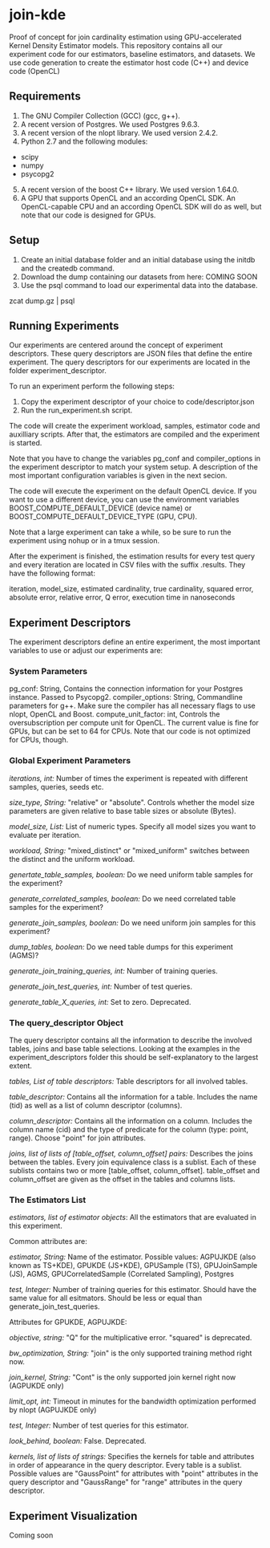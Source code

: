 # join-kde
Proof of concept for join cardinality estimation using GPU-accelerated Kernel Density Estimator models. This repository contains all our experiment code for our estimators, baseline estimators, and datasets. We use code generation to create the estimator host code (C++) and device code (OpenCL)

## Requirements
1. The GNU Compiler Collection (GCC) (gcc, g++).
2. A recent version of Postgres. We used Postgres 9.6.3.
3. A recent version of the nlopt library. We used version 2.4.2.
4. Python 2.7 and the following modules:
  *  scipy
  *  numpy
  *  psycopg2
5. A recent version of the boost C++ library. We used version 1.64.0.
6. A GPU that supports OpenCL and an according OpenCL SDK. An OpenCL-capable CPU and an according OpenCL SDK will do as well, but note that our code is designed for GPUs.

## Setup
1. Create an initial database folder and an initial database using the initdb and the createdb command.
2. Download the dump containing our datasets from here: COMING SOON
3. Use the psql command to load our experimental data into the database.

zcat dump.gz | psql

## Running Experiments
Our experiments are centered around the concept of experiment descriptors. These query descriptors are JSON files that define the entire experiment. The query descriptors for our experiments are located in the folder experiment_descriptor. 

To run an experiment perform the following steps:
1. Copy the experiment descriptor of your choice to code/descriptor.json
2. Run the run_experiment.sh script.

The code will create the experiment workload, samples, estimator code and auxilliary scripts. After that, the estimators are compiled and the experiment is started. 

Note that you have to change the variables pg_conf and compiler_options in the experiment descriptor to match your system setup. A description of the most important configuration variables is given in the next secion.

The code will execute the experiment on the default OpenCL device. If you want to use a different device, you can use the environment variables BOOST_COMPUTE_DEFAULT_DEVICE (device name) or BOOST_COMPUTE_DEFAULT_DEVICE_TYPE (GPU, CPU).

Note that a large experiment can take a while, so be sure to run the experiment using nohup or in a tmux session.

After the experiment is finished, the estimation results for every test query and every iteration are located in CSV files with the suffix .results. They have the following format:

iteration, model_size, estimated cardinality, true cardinality, squared error, absolute error, relative error, Q error, execution time in nanoseconds


## Experiment Descriptors
The experiment descriptors define an entire experiment, the most important variables to use or adjust our experiments are:

### System Parameters
pg_conf: String, Contains the connection information for your Postgres instance. Passed to Psycopg2.
compiler_options: String, Commandline parameters for g++. Make sure the compiler has all necessary flags to use nlopt, OpenCL and Boost.
compute_unit_factor: int, Controls the oversubscription per compute unit for OpenCL. The current value is fine for GPUs, but can be set to 64 for CPUs. Note that our code is not optimized for CPUs, though.

### Global Experiment Parameters
*iterations, int:* Number of times the experiment is repeated with different samples, queries, seeds etc.

*size_type, String:* "relative" or "absolute". Controls whether the model size parameters are given relative to base table sizes or absolute (Bytes).

*model_size, List:* List of numeric types. Specify all model sizes you want to evaluate per iteration.

*workload, String:* "mixed_distinct" or "mixed_uniform" switches between the distinct and the uniform workload.

*genertate_table_samples, boolean:* Do we need uniform table samples for the experiment? 

*generate_correlated_samples, boolean:* Do we need correlated table samples for the experiment? 

*generate_join_samples, boolean:* Do we need uniform join samples for this experiment?

*dump_tables, boolean:* Do we need table dumps for this experiment (AGMS)?

*generate_join_training_queries, int:* Number of training queries.

*generate_join_test_queries, int:* Number of test queries.

*generate_table_X_queries, int:* Set to zero. Deprecated.

### The query_descriptor Object
The query descriptor contains all the information to describe the involved tables, joins and base table selections. Looking at the examples in the experiment_descriptors folder this should be self-explanatory to the largest extent.

*tables, List of table descriptors:* Table descriptors for all involved tables.

*table_descriptor:* Contains all the information for a table. Includes the name (tid) as well as a list of column descriptor (columns).

*column_descriptor:* Contains all the information on a column. Includes the column name (cid) and the type of predicate for the column (type: point, range). Choose "point" for join attributes.

*joins, list of lists of [table_offset, column_offset] pairs:* Describes the joins between the tables. Every join equivalence class is a sublist. Each of these sublists contains two or more [table_offset, column_offset]. table_offset and column_offset are given as the offset in the tables and columns lists.


### The Estimators List
*estimators, list of estimator objects*: All the estimators that are evaluated in this experiment.


Common attributes are:

*estimator, String:* Name of the estimator. Possible values: AGPUJKDE (also known as TS+KDE), GPUKDE (JS+KDE), GPUSample (TS), GPUJoinSample (JS), AGMS, GPUCorrelatedSample (Correlated Sampling), Postgres

*test, Integer:* Number of training queries for this estimator. Should have the same value for all esitmators. Should be less or equal than generate_join_test_queries.


Attributes for GPUKDE, AGPUJKDE:

*objective, string:* "Q" for the multiplicative error. "squared" is deprecated.

*bw_optimization, String:* "join" is the only supported training method right now.

*join_kernel, String:* "Cont" is the only supported join kernel right now (AGPUKDE only)

*limit_opt, int:* Timeout in minutes for the bandwidth optimization performed by nlopt (AGPUJKDE only)

*test, Integer:* Number of test queries for this estimator.

*look_behind, boolean:* False. Deprecated.

*kernels, list of lists of strings:* Specifies the kernels for table and attributes in order of appearance in the query descriptor. Every table is a sublist. Possible values are "GaussPoint" for attributes with "point" attributes in the query descriptor and "GaussRange" for "range" attributes in the query descriptor.

## Experiment Visualization
Coming soon
